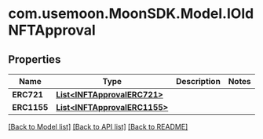 # com.usemoon.MoonSDK.Model.IOldNFTApproval

## Properties

Name | Type | Description | Notes
------------ | ------------- | ------------- | -------------
**ERC721** | [**List&lt;INFTApprovalERC721&gt;**](INFTApprovalERC721.md) |  | 
**ERC1155** | [**List&lt;INFTApprovalERC1155&gt;**](INFTApprovalERC1155.md) |  | 

[[Back to Model list]](../README.md#documentation-for-models) [[Back to API list]](../README.md#documentation-for-api-endpoints) [[Back to README]](../README.md)

